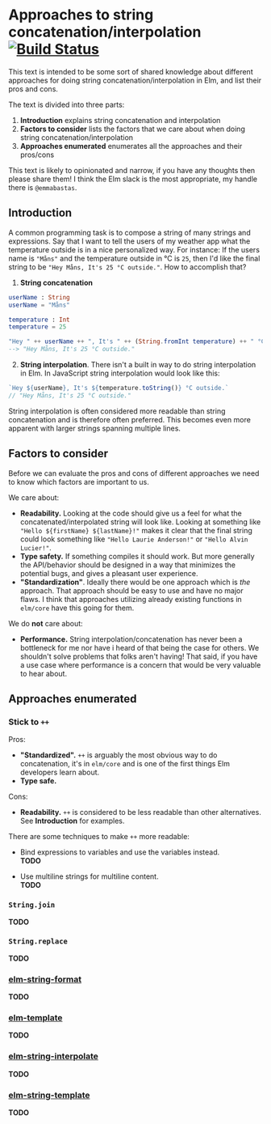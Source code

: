 # Approaches to string concatenation/interpolation [![Build Status](https://travis-ci.org/emmabastas/elm-string-interpolation-solutions.svg?branch=master)](https://travis-ci.org/emmabastas/elm-string-interpolation-solutions)

This text is intended to be some sort of shared knowledge about different approaches for doing string concatenation/interpolation in Elm, and list their pros and cons.

The text is divided into three parts:
1. __Introduction__ explains string concatenation and interpolation
2. __Factors to consider__ lists the factors that we care about when doing string concatenation/interpolation
3. __Approaches enumerated__ enumerates all the approaches and their pros/cons

This text is likely to opinionated and narrow, if you have any thoughts then please share them! I think the Elm slack is the most appropriate, my handle there is `@emmabastas`.

## Introduction

A common programming task is to compose a string of many strings and expressions. Say that I want to tell the users of my weather app what the temperature outside is in a nice personalized way. For instance: If the users name is `"Måns"` and the temperature outside in °C is `25`, then I'd like the final string to be `"Hey Måns, It's 25 °C outside."`. How to accomplish that?

1. __String concatenation__
```elm
userName : String
userName = "Måns"

temperature : Int
temperature = 25

"Hey " ++ userName ++ ", It's " ++ (String.fromInt temperature) ++ " °C outside."
--> "Hey Måns, It's 25 °C outside."
```

2. __String interpolation__. There isn't a built in way to do string interpolation in Elm. In JavaScript string interpolation would look like this:
```js
`Hey ${userName}, It's ${temperature.toString()} °C outside.`
// "Hey Måns, It's 25 °C outside."
```

String interpolation is often considered more readable than string concatenation and is therefore often preferred. This becomes even more apparent with larger strings spanning multiple lines.

## Factors to consider

Before we can evaluate the pros and cons of different approaches we need to know which factors are important to us.

We care about:
* __Readability.__ Looking at the code should give us a feel for what the concatenated/interpolated string will look like. Looking at something like `"Hello ${firstName} ${lastName}!"` makes it clear that the final string could look something like `"Hello Laurie Anderson!"` or `"Hello Alvin Lucier!"`.
* __Type safety.__ If something compiles it should work. But more generally the API/behavior should be designed in a way that minimizes the potential bugs, and gives a pleasant user experience.
* __"Standardization"__. Ideally there would be one approach which is _the_ approach. That approach should be easy to use and have no major flaws. I think that approaches utilizing already existing functions in `elm/core` have this going for them.

We do __not__ care about:
* __Performance.__ String interpolation/concatenation has never been a bottleneck for me nor have i heard of that being the case for others. We shouldn't solve problems that folks aren't having! That said, if you have a use case where performance is a concern that would be very valuable to hear about.

## Approaches enumerated

### Stick to `++`

Pros:
* __"Standardized".__ `++` is arguably the most obvious way to do concatenation, it's in `elm/core` and is one of the first things Elm developers learn about.
* __Type safe.__

Cons:
* __Readability.__ `++` is considered to be less readable than other alternatives. See __Introduction__ for examples.

There are some techniques to make `++` more readable:
* Bind expressions to variables and use the variables instead.<br/>
__TODO__

* Use multiline strings for multiline content.<br/>
__TODO__

### `String.join`
__TODO__

### `String.replace`
__TODO__

### [elm-string-format](https://package.elm-lang.org/packages/jorgengranseth/elm-string-format/latest/)
__TODO__

### [elm-template](https://package.elm-lang.org/packages/lukewestby/elm-template/latest/)
__TODO__

### [elm-string-interpolate](https://package.elm-lang.org/packages/lukewestby/elm-string-interpolate/latest/)
__TODO__

### [elm-string-template](https://github.com/emmabastas/elm-string-template/blob/master/README.md)
__TODO__
